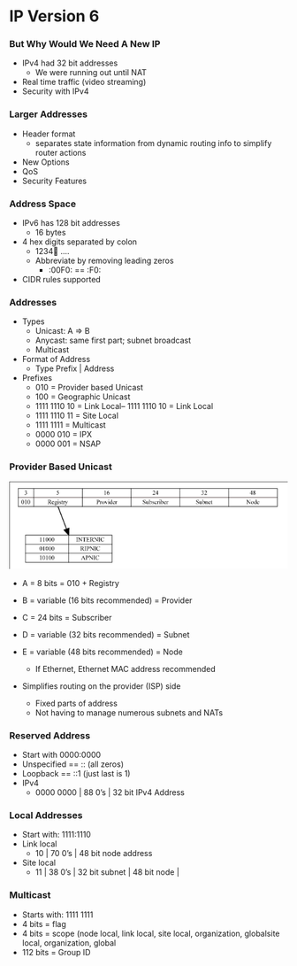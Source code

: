 

# IP Version 6

### But Why Would We Need A New IP
- IPv4 had 32 bit addresses 
    - We were running out until NAT
- Real time traffic (video streaming)
- Security with IPv4

### Larger Addresses
- Header format 
    - separates state information from dynamic routing info to simplify router actions
- New Options
- QoS
- Security Features

### Address Space
- IPv6 has 128 bit addresses
    - 16 bytes
- 4 hex digits separated by colon
    - 1234:1234: ....
    - Abbreviate by removing leading zeros
        - :00F0: == :F0:
- CIDR rules supported


### Addresses
- Types
    - Unicast: A => B
    - Anycast: same first part; subnet broadcast
    - Multicast
- Format of Address
    - Type Prefix | Address
- Prefixes
    - 010 = Provider based Unicast
    - 100 = Geographic Unicast
    - 1111 1110 10 = Link Local– 1111 1110 10 = Link Local
    - 1111 1110 11 = Site Local
    - 1111 1111 = Multicast
    - 0000 010 = IPX
    - 0000 001 = NSAP


### Provider Based Unicast
![provider](./provider.png)

- A = 8 bits = 010 + Registry
- B = variable (16 bits recommended) = Provider
- C = 24 bits = Subscriber
- D = variable (32 bits recommended) = Subnet
- E = variable (48 bits recommended) = Node
    - If Ethernet, Ethernet MAC address recommended

- Simplifies routing on the provider (ISP) side
    - Fixed parts of address
    - Not having to manage numerous subnets and NATs

### Reserved Address
- Start with 0000:0000
- Unspecified == :: (all zeros)
- Loopback == ::1 (just last is 1)
- IPv4
    - 0000 0000 | 88 0’s | 32 bit IPv4 Address

### Local Addresses
- Start with: 1111:1110
- Link local 
    - 10 | 70 0’s | 48 bit node address
- Site local 
    - 11 | 38 0’s | 32 bit subnet | 48 bit node |

### Multicast
- Starts with: 1111 1111
- 4 bits = flag
- 4 bits = scope (node local, link local, site local, organization, globalsite local, organization, global
- 112 bits = Group ID





